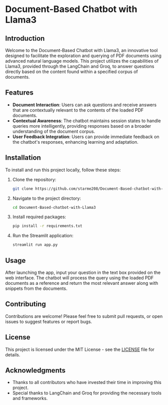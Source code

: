 # Document-Based Chatbot with Llama3

## Introduction
Welcome to the Document-Based Chatbot with Llama3, an innovative tool designed to facilitate the exploration and querying of PDF documents using advanced natural language models. This project utilizes the capabilities of Llama3, provided through the LangChain and Groq, to answer questions directly based on the content found within a specified corpus of documents.

## Features
- **Document Interaction**: Users can ask questions and receive answers that are contextually relevant to the contents of the loaded PDF documents.
- **Contextual Awareness**: The chatbot maintains session states to handle queries more intelligently, providing responses based on a broader understanding of the document corpus.
- **User Feedback Integration**: Users can provide immediate feedback on the chatbot's responses, enhancing learning and adaptation.

## Installation
To install and run this project locally, follow these steps:

1. Clone the repository:
   ```bash
   git clone https://github.com/starme208/Document-Based-chatbot-with-Llama3.git
   ```
2. Navigate to the project directory:
   ```bash
   cd Document-Based-chatbot-with-Llama3
   ```
3. Install required packages:
   ```bash
   pip install -r requirements.txt
   ```
4. Run the Streamlit application:
   ```bash
   streamlit run app.py
   ```

## Usage
After launching the app, input your question in the text box provided on the web interface. The chatbot will process the query using the loaded PDF documents as a reference and return the most relevant answer along with snippets from the documents.

## Contributing
Contributions are welcome! Please feel free to submit pull requests, or open issues to suggest features or report bugs.

## License
This project is licensed under the MIT License - see the [LICENSE](LICENSE) file for details.

## Acknowledgments
- Thanks to all contributors who have invested their time in improving this project.
- Special thanks to LangChain and Groq for providing the necessary tools and frameworks.

